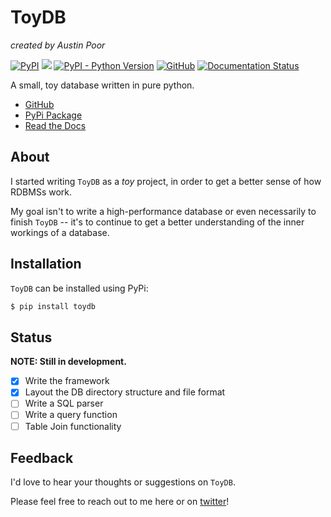 # ToyDB

_created by Austin Poor_

[![PyPI](https://img.shields.io/pypi/v/toydb)](https://pypi.org/project/toydb)
[![](https://github.com/a-poor/toydb/workflows/Python%20package/badge.svg)](https://github.com/a-poor/toydb/actions)
[![PyPI - Python Version](https://img.shields.io/pypi/pyversions/toydb)](https://pypi.org/project/toydb)
[![GitHub](https://img.shields.io/github/license/a-poor/toydb)](https://github.com/a-poor/toydb/blob/main/LICENSE)
[![Documentation Status](https://readthedocs.org/projects/toydb/badge/?version=latest)](https://toydb.readthedocs.io/en/latest/?badge=latest)


A small, toy database written in pure python.

* [GitHub](https://github.com/a-poor/toydb)
* [PyPi Package](https://pypi.org/project/toydb)
* [Read the Docs](https://toydb.readthedocs.io/)

## About

I started writing `ToyDB` as a _toy_ project, in order to get a better sense of
how RDBMSs work.

My goal isn't to write a high-performance database or even necessarily to finish
`ToyDB` -- it's to continue to get a better understanding of the inner workings
of a database.

## Installation

`ToyDB` can be installed using PyPi:

```bash
$ pip install toydb
```

## Status

__NOTE: Still in development.__

- [x] Write the framework
- [x] Layout the DB directory structure and file format
- [ ] Write a SQL parser
- [ ] Write a query function
- [ ] Table Join functionality

## Feedback

I'd love to hear your thoughts or suggestions on `ToyDB`.

Please feel free to reach out to me here or on [twitter](https://twitter.com/austin_poor)!
